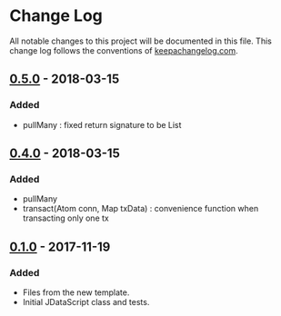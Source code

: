# Change Log
All notable changes to this project will be documented in this file. This change log follows the conventions of [keepachangelog.com](http://keepachangelog.com/).

## [0.5.0] - 2018-03-15
### Added
- pullMany : fixed return signature to be List<Map>


## [0.4.0] - 2018-03-15
### Added
- pullMany
- transact(Atom conn, Map txData) : convenience function when transacting only one tx

## [0.1.0] - 2017-11-19
### Added
- Files from the new template.
- Initial JDataScript class and tests.

[Unreleased]: https://github.com/andrerichards/jdatascript/compare/0.1.0...HEAD
[0.5.0]: https://github.com/andrerichards/jdatascript/compare/0.1.0...0.5.0
[0.4.0]: https://github.com/andrerichards/jdatascript/compare/0.1.0...0.4.0
[0.1.0]: https://github.com/andrerichards/jdatascript/compare/0.1.0...0.1.0
